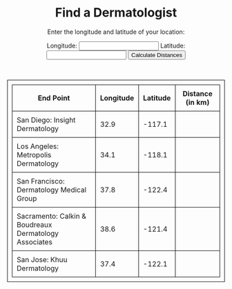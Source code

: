 <head>
    <style>
    .navbar {
        position: static;
        z-index: 9999;
        }
    </style>
    <title>Dermatologist Location </title>
</head>
<html>
<style>
.dropbtn {
  background-color: #04AA6D;
  color: white;
  padding: 16px;
  font-size: 16px;
  border: none;
  cursor: pointer;
}
.dropbtn:hover, .dropbtn:focus {
  background-color: #3e8e41;
}
#myInput {
  box-sizing: border-box;
  background-image: url('searchicon.png');
  background-position: 14px 12px;
  background-repeat: no-repeat;
  font-size: 16px;
  padding: 14px 20px 12px 45px;
  border: none;
  border-bottom: 1px solid #ddd;
}
#myInput:focus {outline: 3px solid #ddd;}
.dropdown {
  position: relative;
  display: inline-block;
}
.dropdown-content {
  display: none;
  position: absolute;
  background-color: #f6f6f6;
  min-width: 230px;
  overflow: auto;
  border: 1px solid #ddd;
  z-index: 1;
}
.dropdown-content a {
  color: black;
  padding: 12px 16px;
  text-decoration: none;
  display: block;
}
.dropdown a:hover {background-color: #ddd;}
.show {display: block;}
</style>
    <head>
        <div class="px-5 py-5 mx-auto">
            <h1 td style="text-align: center"><strong>Find a Dermatologist</strong></h1>
            <div class="col-15">
                <center>
                  <html>
                  <head>
                    <title>Distance Calculator</title>
                    <style>
                      table, th, td {
                        border: 1px solid black;
                        border-collapse: collapse;
                        padding: 10px;
                      }
                    </style>
                  </head>
                  <body>
                    <p>Enter the longitude and latitude of your location:</p>
                    <form>
                      <label for="longitude">Longitude:</label>
                      <input type="text" id="longitude" name="longitude">
                      <label for="latitude">Latitude:</label>
                      <input type="text" id="latitude" name="latitude">
                      <button type="button" onclick="calculateDistances()">Calculate Distances</button>
                    </form>
                    <br>
                    <table>
                      <tr>
                        <th>End Point</th>
                        <th>Longitude</th>
                        <th>Latitude</th>
                        <th>Distance (in km)</th>
                      </tr>
                      <tr>
                        <td>San Diego: Insight Dermatology</td>
                        <td>32.9</td>
                        <td>-117.1</td>
                        <td id="distance1"></td>
                      </tr>
                      <tr>
                        <td>Los Angeles: Metropolis Dermatology</td>
                        <td>34.1</td>
                        <td>-118.1</td>
                        <td id="distance2"></td>
                      </tr>
                      <tr>
                        <td>San Francisco: Dermatology Medical Group</td>
                        <td>37.8</td>
                        <td>-122.4</td>
                        <td id="distance3"></td>
                      </tr>
                      <tr>
                        <td>Sacramento: Calkin & Boudreaux Dermatology Associates</td>
                        <td>38.6</td>
                        <td>-121.4</td>
                        <td id="distance4"></td>
                      </tr>
                      <tr>
                        <td>San Jose: Khuu Dermatology</td>
                        <td>37.4</td>
                        <td>-122.1</td>
                        <td id="distance5"></td>
                      </tr>
                    </table>
                    <script>
                      // Function to calculate the distance between two points using their latitude and longitude
                      function calculateDistance(startLat, startLon, endLat, endLon) {
                        const earthRadius = 6371; // Radius of the earth in km
                        const dLat = (endLat - startLat) * Math.PI / 180;  // Convert degrees to radians
                        const dLon = (endLon - startLon) * Math.PI / 180;
                        const a = Math.sin(dLat / 2) * Math.sin(dLat / 2) +
                                Math.cos(startLat * Math.PI / 180) * Math.cos(endLat * Math.PI / 180) *
                                Math.sin(dLon / 2) * Math.sin(dLon / 2);
                        const c = 2 * Math.atan2(Math.sqrt(a), Math.sqrt(1 - a));
                        const distance = earthRadius * c; // Distance in km
                        return distance.toFixed(2); // Round to 2 decimal places
                      }
                      // Function to calculate and display the distances between the start point and the end points
                      function calculateDistances() {
                        const startLat = parseFloat(document.getElementById("latitude").value);
                        const startLon = parseFloat(document.getElementById("longitude").value);
                        document.getElementById("distance1").innerHTML = calculateDistance(startLat, startLon, 20.654321, 10.123456);
                        document.getElementById("distance2").innerHTML = calculateDistance(startLat, startLon, 30.987654, 5.678901);
                        document.getElementById("distance3").innerHTML = calculateDistance(startLat, startLon, 40.123456, -3.141592);
function myFunction() {
  document.getElementById("myDropdown").classList.toggle("show");
}
function filterFunction() {
  var input, filter, ul, li, a, i;
  input = document.getElementById("myInput");
  filter = input.value.toUpperCase();
  div = document.getElementById("myDropdown");
  a = div.getElementsByTagName("a");
  for (i = 0; i < a.length; i++) {
    txtValue = a[i].textContent || a[i].innerText;
    if (txtValue.toUpperCase().indexOf(filter) > -1) {
      a[i].style.display = "";
    } else {
      a[i].style.display = "none";
    }
  }
}
</script>

<html>
  <head>
    <script src="https://maps.googleapis.com/maps/api/js?key=##yourapikey##"></script>
    <script>
        var map;
        var marker1;
        var marker2;
        var distance;
        function initMap() {
          map = new google.maps.Map(document.getElementById('map'), {
            zoom: 8,
            center: {lat: 37.7749, lng: -122.4194}
          });
          map.addListener('click', function(event) {
            if (!marker1) {
              marker1 = new google.maps.Marker({
                position: event.latLng,
                map: map,
                title: 'Start'
              });
            } else if (!marker2) {
              marker2 = new google.maps.Marker({
                position: event.latLng,
                map: map,
                title: 'End'
              });
              calculateDistance();
            } else {
              marker1.setPosition(event.latLng);
              marker2.setMap(null);
              marker2 = null;
            }
          });
        }
        function calculateDistance() {
          var service = new google.maps.DistanceMatrixService();
          service.getDistanceMatrix({
            origins: [marker1.getPosition()],
            destinations: [marker2.getPosition()],
            unitSystem: google.maps.UnitSystem.METRIC,
          }, function(response, status) {
            if (status !== 'OK') {
              alert('Error was: ' + status);
            } else {
              distance = response.rows[0].elements[0].distance.text;
              var infowindow = new google.maps.InfoWindow({
                content: 'Distance: ' + distance
              });
              infowindow.open(map, marker1);
            }
          });
        }
      </script>
  </head>
  <body onload="initMap()">
    <div id="map" style="height: 450; width: 100%;"></div>
  </body>
</html>